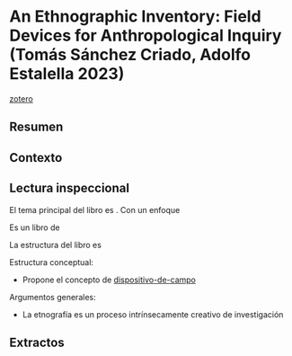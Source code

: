# An Ethnographic Inventory: Field Devices for Anthropological Inquiry (Tomás Sánchez Criado, Adolfo Estalella 2023)

[zotero](zotero://select/items/@criado&estalella2023)

## Resumen

## Contexto

## Lectura inspeccional

El tema principal del libro es <!--Según el título, prefacio, epígrafe, solapa-->. Con un enfoque<!--didáctico, práctico, teórico, académico, etcétera-->

Es un libro de <!--Física, Psicología, Divulgación, Autoayuda, Manual técnico, trabajo y cultura organizacional-->

<!--Según la tabla de contenido, índices, apéndices-->La estructura del libro es

Estructura conceptual: <!--según el escaneo de páginas-->

* Propone el concepto de [dispositivo-de-campo](dispositivo-de-campo.md)

Argumentos generales:<!--Según la lectura rápida-->

* La etnografía es un proceso intrínsecamente creativo de investigación

<!--El libro me gustó / no me gustó porque-->

## Extractos
